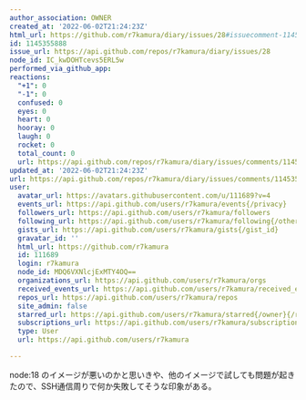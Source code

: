 ```yaml
---
author_association: OWNER
created_at: '2022-06-02T21:24:23Z'
html_url: https://github.com/r7kamura/diary/issues/28#issuecomment-1145355888
id: 1145355888
issue_url: https://api.github.com/repos/r7kamura/diary/issues/28
node_id: IC_kwDOHTcevs5ERL5w
performed_via_github_app: 
reactions:
  "+1": 0
  "-1": 0
  confused: 0
  eyes: 0
  heart: 0
  hooray: 0
  laugh: 0
  rocket: 0
  total_count: 0
  url: https://api.github.com/repos/r7kamura/diary/issues/comments/1145355888/reactions
updated_at: '2022-06-02T21:24:23Z'
url: https://api.github.com/repos/r7kamura/diary/issues/comments/1145355888
user:
  avatar_url: https://avatars.githubusercontent.com/u/111689?v=4
  events_url: https://api.github.com/users/r7kamura/events{/privacy}
  followers_url: https://api.github.com/users/r7kamura/followers
  following_url: https://api.github.com/users/r7kamura/following{/other_user}
  gists_url: https://api.github.com/users/r7kamura/gists{/gist_id}
  gravatar_id: ''
  html_url: https://github.com/r7kamura
  id: 111689
  login: r7kamura
  node_id: MDQ6VXNlcjExMTY4OQ==
  organizations_url: https://api.github.com/users/r7kamura/orgs
  received_events_url: https://api.github.com/users/r7kamura/received_events
  repos_url: https://api.github.com/users/r7kamura/repos
  site_admin: false
  starred_url: https://api.github.com/users/r7kamura/starred{/owner}{/repo}
  subscriptions_url: https://api.github.com/users/r7kamura/subscriptions
  type: User
  url: https://api.github.com/users/r7kamura

---
```

node:18 のイメージが悪いのかと思いきや、他のイメージで試しても問題が起きたので、SSH通信周りで何か失敗してそうな印象がある。